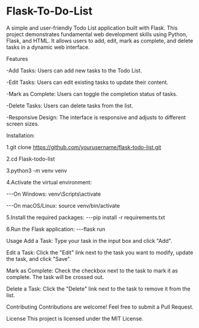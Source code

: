 # Flask-To-Do-List
A simple and user-friendly Todo List application built with Flask. This project demonstrates fundamental web development skills using Python, Flask, and HTML. It allows users to add, edit, mark as complete, and delete tasks in a dynamic web interface.

Features

-Add Tasks: Users can add new tasks to the Todo List.

-Edit Tasks: Users can edit existing tasks to update their content.

-Mark as Complete: Users can toggle the completion status of tasks.

-Delete Tasks: Users can delete tasks from the list.

-Responsive Design: The interface is responsive and adjusts to different screen sizes.

Installation:

1.git clone https://github.com/yourusername/flask-todo-list.git

2.cd Flask-todo-list

3.python3 -m venv venv

4.Activate the virtual environment:

---On Windows:
         venv\Scripts\activate
         
---On macOS/Linux:
         source venv/bin/activate
         
5.Install the required packages:
---pip install -r requirements.txt

6.Run the Flask application:
---flask run


Usage
Add a Task: Type your task in the input box and click "Add".

Edit a Task: Click the "Edit" link next to the task you want to modify, update the task, and click "Save".

Mark as Complete: Check the checkbox next to the task to mark it as complete. The task will be crossed out.

Delete a Task: Click the "Delete" link next to the task to remove it from the list.


Contributing
Contributions are welcome! Feel free to submit a Pull Request.

License
This project is licensed under the MIT License.



